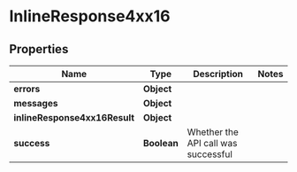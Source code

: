 # InlineResponse4xx16

## Properties
Name | Type | Description | Notes
------------ | ------------- | ------------- | -------------
**errors** | **Object** |  | 
**messages** | **Object** |  | 
**inlineResponse4xx16Result** | **Object** |  | 
**success** | **Boolean** | Whether the API call was successful | 
